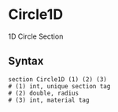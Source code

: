 # Circle1D

1D Circle Section

## Syntax

```
section Circle1D (1) (2) (3)
# (1) int, unique section tag
# (2) double, radius
# (3) int, material tag
```
